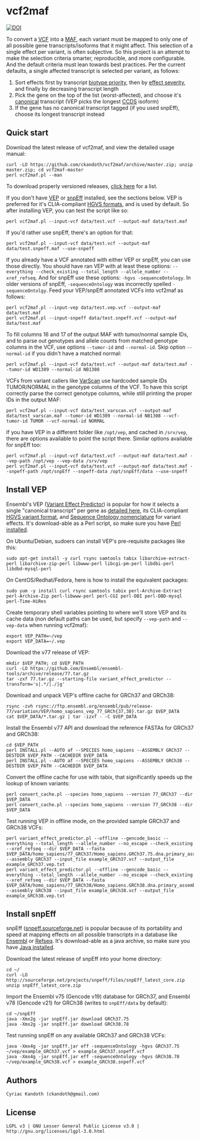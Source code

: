 vcf2maf
=======

[![DOI](https://zenodo.org/badge/doi/10.5281/zenodo.14107.svg)](http://dx.doi.org/10.5281/zenodo.14107)

To convert a [VCF](http://samtools.github.io/hts-specs/) into a [MAF](https://wiki.nci.nih.gov/x/eJaPAQ), each variant must be mapped to only one of all possible gene transcripts/isoforms that it might affect. This selection of a single effect per variant, is often subjective. So this project is an attempt to make the selection criteria smarter, reproducible, and more configurable. And the default criteria must lean towards best practices. Per the current defaults, a single affected transcript is selected per variant, as follows:
 1. Sort effects first by transcript [biotype priority](https://github.com/ckandoth/vcf2maf/blob/master/vcf2maf.pl#L81), then by [effect severity](https://github.com/ckandoth/vcf2maf/blob/master/vcf2maf.pl#L24), and finally by decreasing transcript length
 2. Pick the gene on the top of the list (worst-affected), and choose it's [canonical](http://www.ensembl.org/Help/Glossary?id=346) transcript (VEP picks the longest [CCDS](http://www.ncbi.nlm.nih.gov/CCDS/) isoform)
 3. If the gene has no canonical transcript tagged (if you used snpEff), choose its longest transcript instead

Quick start
-----------

Download the latest release of vcf2maf, and view the detailed usage manual:

    curl -LO https://github.com/ckandoth/vcf2maf/archive/master.zip; unzip master.zip; cd vcf2maf-master
    perl vcf2maf.pl --man

To download properly versioned releases, [click here](https://github.com/ckandoth/vcf2maf/releases) for a list.

If you don't have [VEP](http://useast.ensembl.org/info/docs/tools/vep/index.html) or [snpEff](http://snpeff.sourceforge.net/) installed, see the sections below. VEP is preferred for it's CLIA-compliant [HGVS formats](http://www.hgvs.org/mutnomen/recs.html), and is used by default. So after installing VEP, you can test the script like so:

    perl vcf2maf.pl --input-vcf data/test.vcf --output-maf data/test.maf

If you'd rather use snpEff, there's an option for that:

    perl vcf2maf.pl --input-vcf data/test.vcf --output-maf data/test.snpeff.maf --use-snpeff

If you already have a VCF annotated with either VEP or snpEff, you can use those directly. You should have ran VEP with at least these options: `--everything --check_existing --total_length --allele_number --xref_refseq`. And for snpEff use these options: `-hgvs -sequenceOntology`. In older versions of snpEff, `-sequenceOntology` was incorrectly spelled `-sequenceOntolgy`. Feed your VEP/snpEff annotated VCFs into vcf2maf as follows:

    perl vcf2maf.pl --input-vep data/test.vep.vcf --output-maf data/test.maf
    perl vcf2maf.pl --input-snpeff data/test.snpeff.vcf --output-maf data/test.maf

To fill columns 16 and 17 of the output MAF with tumor/normal sample IDs, and to parse out genotypes and allele counts from matched genotype columns in the VCF, use options `--tumor-id` and `--normal-id`. Skip option `--normal-id` if you didn't have a matched normal:

    perl vcf2maf.pl --input-vcf data/test.vcf --output-maf data/test.maf --tumor-id WD1309 --normal-id NB1308

VCFs from variant callers like [VarScan](http://varscan.sourceforge.net/somatic-calling.html#somatic-output) use hardcoded sample IDs TUMOR/NORMAL in the genotype columns of the VCF. To have this script correctly parse the correct genotype columns, while still printing the proper IDs in the output MAF:

    perl vcf2maf.pl --input-vcf data/test_varscan.vcf --output-maf data/test_varscan.maf --tumor-id WD1309 --normal-id NB1308 --vcf-tumor-id TUMOR --vcf-normal-id NORMAL

If you have VEP in a different folder like `/opt/vep`, and cached in `/srv/vep`, there are options available to point the script there. Similar options available for snpEff too:

    perl vcf2maf.pl --input-vcf data/test.vcf --output-maf data/test.maf --vep-path /opt/vep --vep-data /srv/vep
    perl vcf2maf.pl --input-vcf data/test.vcf --output-maf data/test.maf --snpeff-path /opt/snpEff --snpeff-data /opt/snpEff/data --use-snpeff

Install VEP
-----------

Ensembl's VEP ([Variant Effect Predictor](http://useast.ensembl.org/info/docs/tools/vep/index.html)) is popular for how it selects a single "canonical transcript" per gene as [detailed here](http://useast.ensembl.org/Help/Glossary?id=346), its CLIA-compliant [HGVS variant format](http://www.hgvs.org/mutnomen/recs.html), and [Sequence Ontology nomenclature](http://useast.ensembl.org/info/genome/variation/predicted_data.html#consequences) for variant effects. It's download-able as a Perl script, so make sure you have [Perl installed](http://www.perl.org/get.html).

On Ubuntu/Debian, sudoers can install VEP's pre-requisite packages like this:

    sudo apt-get install -y curl rsync samtools tabix libarchive-extract-perl libarchive-zip-perl libwww-perl libcgi-pm-perl libdbi-perl libdbd-mysql-perl

On CentOS/Redhat/Fedora, here is how to install the equivalent packages:

    sudo yum -y install curl rsync samtools tabix perl-Archive-Extract perl-Archive-Zip perl-libwww-perl perl-CGI perl-DBI perl-DBD-mysql perl-Time-HiRes

Create temporary shell variables pointing to where we'll store VEP and its cache data (non default paths can be used, but specify `--vep-path` and `--vep-data` when running vcf2maf):

    export VEP_PATH=~/vep
    export VEP_DATA=~/.vep

Download the v77 release of VEP:

    mkdir $VEP_PATH; cd $VEP_PATH
    curl -LO https://github.com/Ensembl/ensembl-tools/archive/release/77.tar.gz
    tar -zxf 77.tar.gz --starting-file variant_effect_predictor --transform='s|.*/|./|g'

Download and unpack VEP's offline cache for GRCh37 and GRCh38:

    rsync -zvh rsync://ftp.ensembl.org/ensembl/pub/release-77/variation/VEP/homo_sapiens_vep_77_GRCh{37,38}.tar.gz $VEP_DATA
    cat $VEP_DATA/*.tar.gz | tar -izxf - -C $VEP_DATA

Install the Ensembl v77 API and download the reference FASTAs for GRCh37 and GRCh38:

    cd $VEP_PATH
    perl INSTALL.pl --AUTO af --SPECIES homo_sapiens --ASSEMBLY GRCh37 --DESTDIR $VEP_PATH --CACHEDIR $VEP_DATA
    perl INSTALL.pl --AUTO af --SPECIES homo_sapiens --ASSEMBLY GRCh38 --DESTDIR $VEP_PATH --CACHEDIR $VEP_DATA

Convert the offline cache for use with tabix, that significantly speeds up the lookup of known variants:

    perl convert_cache.pl --species homo_sapiens --version 77_GRCh37 --dir $VEP_DATA
    perl convert_cache.pl --species homo_sapiens --version 77_GRCh38 --dir $VEP_DATA

Test running VEP in offline mode, on the provided sample GRCh37 and GRCh38 VCFs:

    perl variant_effect_predictor.pl --offline --gencode_basic --everything --total_length --allele_number --no_escape --check_existing --xref_refseq --dir $VEP_DATA --fasta $VEP_DATA/homo_sapiens/77_GRCh37/Homo_sapiens.GRCh37.75.dna.primary_assembly.fa --assembly GRCh37 --input_file example_GRCh37.vcf --output_file example_GRCh37.vep.txt
    perl variant_effect_predictor.pl --offline --gencode_basic --everything --total_length --allele_number --no_escape --check_existing --xref_refseq --dir $VEP_DATA --fasta $VEP_DATA/homo_sapiens/77_GRCh38/Homo_sapiens.GRCh38.dna.primary_assembly.fa --assembly GRCh38 --input_file example_GRCh38.vcf --output_file example_GRCh38.vep.txt

Install snpEff
--------------

snpEff ([snpeff.sourceforge.net](http://snpeff.sourceforge.net/)) is popular because of its portability and speed at mapping effects on all possible transcripts in a database like [Ensembl](http://useast.ensembl.org/Homo_sapiens/Info/Annotation) or [Refseq](http://www.ncbi.nlm.nih.gov/refseq/). It's download-able as a java archive, so make sure you have [Java installed](https://www.java.com/en/download/help/download_options.xml).

Download the latest release of snpEff into your home directory:

    cd ~/
    curl -LO http://sourceforge.net/projects/snpeff/files/snpEff_latest_core.zip
    unzip snpEff_latest_core.zip

Import the Ensembl v75 (Gencode v19) database for GRCh37, and Ensembl v78 (Gencode v21) for GRCh38 (writes to `snpEff/data` by default):

    cd ~/snpEff
    java -Xmx2g -jar snpEff.jar download GRCh37.75
    java -Xmx2g -jar snpEff.jar download GRCh38.78

Test running snpEff on any available GRCh37 and GRCh38 VCFs:

    java -Xmx4g -jar snpEff.jar eff -sequenceOntology -hgvs GRCh37.75 ~/vep/example_GRCh37.vcf > example_GRCh37.snpeff.vcf
    java -Xmx4g -jar snpEff.jar eff -sequenceOntology -hgvs GRCh38.78 ~/vep/example_GRCh38.vcf > example_GRCh38.snpeff.vcf

Authors
-------

    Cyriac Kandoth (ckandoth@gmail.com)

License
-------

    LGPL v3 | GNU Lesser General Public License v3.0 | http://gnu.org/licenses/lgpl-3.0.html
